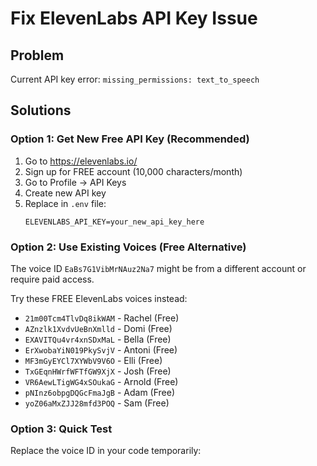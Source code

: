 # Fix ElevenLabs API Key Issue

## Problem
Current API key error: `missing_permissions: text_to_speech`

## Solutions

### Option 1: Get New Free API Key (Recommended)
1. Go to https://elevenlabs.io/
2. Sign up for FREE account (10,000 characters/month)
3. Go to Profile → API Keys
4. Create new API key
5. Replace in `.env` file:
   ```
   ELEVENLABS_API_KEY=your_new_api_key_here
   ```

### Option 2: Use Existing Voices (Free Alternative)
The voice ID `EaBs7G1VibMrNAuz2Na7` might be from a different account or require paid access.

Try these FREE ElevenLabs voices instead:
- `21m00Tcm4TlvDq8ikWAM` - Rachel (Free)
- `AZnzlk1XvdvUeBnXmlld` - Domi (Free)
- `EXAVITQu4vr4xnSDxMaL` - Bella (Free)
- `ErXwobaYiN019PkySvjV` - Antoni (Free)
- `MF3mGyEYCl7XYWbV9V6O` - Elli (Free)
- `TxGEqnHWrfWFTfGW9XjX` - Josh (Free)
- `VR6AewLTigWG4xSOukaG` - Arnold (Free)
- `pNInz6obpgDQGcFmaJgB` - Adam (Free)
- `yoZ06aMxZJJ28mfd3POQ` - Sam (Free)

### Option 3: Quick Test
Replace the voice ID in your code temporarily: